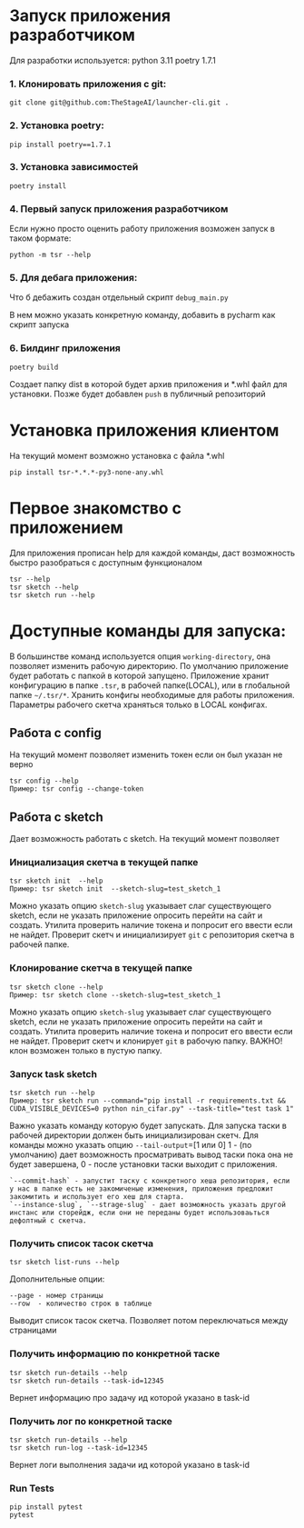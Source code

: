 # Запуск приложения разработчиком

Для разработки используется:
    python 3.11 
    poetry 1.7.1
### 1. Клонировать приложения с git:

    git clone git@github.com:TheStageAI/launcher-cli.git .

### 2. Установка poetry:
    
    pip install poetry==1.7.1

### 3. Установка зависимостей
    poetry install 

### 4. Первый запуск приложения разработчиком

Если нужно просто оценить работу приложения возможен запуск в таком формате:

    python -m tsr --help 
    
### 5. Для дебага приложения: 

Что б дебажить создан отдельный скрипт `debug_main.py`

В нем можно указать конкретную команду, добавить в pycharm как скрипт запуска 


### 6. Билдинг приложения

    poetry build

Создает папку dist в которой будет архив приложения и *.whl файл для установки.
Позже будет добавлен `push` в публичный репозиторий


# Установка приложения клиентом 
На текущий момент возможно установка с файла *.whl
    
    pip install tsr-*.*.*-py3-none-any.whl

# Первое знакомство с приложением 
Для приложения прописан help для каждой команды, даст возможность быстро разобраться с доступным функционалом

    tsr --help
    tsr sketch --help
    tsr sketch run --help

# Доступные команды для запуска:

В большинстве команд используется опция `working-directory`, она позволяет изменить рабочую директорию.
По умолчанию приложение будет работать с папкой в которой запущено.
Приложение хранит конфигурацию в папке `.tsr`, в рабочей папке(LOCAL), или в глобальной папке `~/.tsr/*`.
Хранить конфигы необходимые для работы приложения. Параметры рабочего скетча храняться только в LOCAL конфигах.  
    
## Работа c config
На текущий момент позволяет изменить токен если он был указан не верно 

    tsr config --help
    Пример: tsr config --change-token

## Работа с sketch
Дает возможность работать с sketch. На текущий момент позволяет 

### Инициализация скетча в текущей папке 
    
    tsr sketch init  --help
    Пример: tsr sketch init  --sketch-slug=test_sketch_1

Можно указать опцию `sketch-slug` указывает слаг существующего sketch, если не указать приложение опросить перейти на сайт и создать.
Утилита проверить наличие токена и попросит его ввести если не найдет. Проверит скетч и инициализирует `git` с репозитория скетча в рабочей папке.

### Клонирование скетча в текущей папке 
    
    tsr sketch clone --help
    Пример: tsr sketch clone --sketch-slug=test_sketch_1

Можно указать опцию `sketch-slug` указывает слаг существующего sketch, если не указать приложение опросить перейти на сайт и создать.
Утилита проверить наличие токена и попросит его ввести если не найдет. Проверит скетч и клонирует `git` в рабочую папку.
ВАЖНО! клон возможен только в пустую папку.

### Запуск task sketch 
    
    tsr sketch run --help
    Пример: tsr sketch run --command="pip install -r requirements.txt && CUDA_VISIBLE_DEVICES=0 python nin_cifar.py" --task-title="test task 1"

Важно указать команду которую будет запускать. Для запуска таски в рабочей директории должен быть инициализирован скетч.
Для команды можно указать опцию `--tail-output`=[1 или 0] 1 - (по умолчанию) дает возможность просматривать вывод таски пока она не будет завершена, 
0 - после установки таски выходит с приложения. 
    
    `--commit-hash` - запустит таску с конкретного хеша репозитория, если у нас в папке есть не закомиченые изменения, приложения предложит закомитить и использует его хеш для старта.
    `--instance-slug`, `--strage-slug` - дает возможность указать другой инстанс или сторейдж, если они не переданы будет использоваьться дефолтный с скетча.

### Получить список тасок скетча
    
    tsr sketch list-runs --help

Дополнительные опции:
    
    --page - номер страницы
    --row  - количество строк в таблице

Выводит список тасок скетча. Позволяет потом переключаться между страницами

### Получить информацию по конкретной таске
    
    tsr sketch run-details --help
    tsr sketch run-details --task-id=12345

Вернет информацию про задачу ид которой указано в task-id


### Получить лог по конкретной таске
    
    tsr sketch run-details --help
    tsr sketch run-log --task-id=12345

Вернет логи выполнения задачи ид которой указано в task-id

### Run Tests
    pip install pytest
    pytest